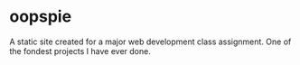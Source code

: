 # oopspie
A static site created for a major web development class assignment.  One of the fondest projects I have ever done.
